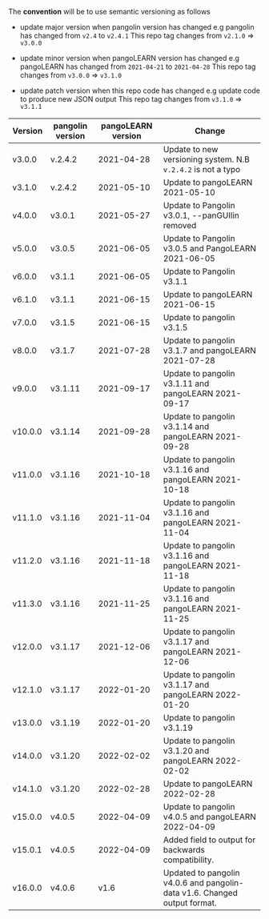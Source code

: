 The **convention** will be to use semantic versioning as follows

* update major version when pangolin version has changed e.g pangolin has changed from `v2.4` to `v2.4.1`
  This repo tag changes from `v2.1.0` => `v3.0.0`

* update minor version when pangoLEARN version has changed e.g pangoLEARN has changed from  `2021-04-21`
  to  `2021-04-28`
  This repo tag changes from `v3.0.0` => `v3.1.0`

* update patch version when this repo code has changed e.g update code to produce new JSON output This repo tag changes
  from `v3.1.0` => `v3.1.1`

| Version | pangolin version | pangoLEARN version | Change                                                                     |
|---------|------------------|--------------------|----------------------------------------------------------------------------|
| v3.0.0  | v.2.4.2          | 2021-04-28         | Update to new versioning system. N.B `v.2.4.2` is not a typo               |
| v3.1.0  | v.2.4.2          | 2021-05-10         | Update to pangoLEARN 2021-05-10                                            |
| v4.0.0  | v3.0.1           | 2021-05-27         | Update to Pangolin v3.0.1, --panGUIlin removed                             |
| v5.0.0  | v3.0.5           | 2021-06-05         | Update to Pangolin v3.0.5 and PangoLEARN 2021-06-05                        |
| v6.0.0  | v3.1.1           | 2021-06-05         | Update to Pangolin v3.1.1                                                  |
| v6.1.0  | v3.1.1           | 2021-06-15         | Update to pangoLEARN 2021-06-15                                            |
| v7.0.0  | v3.1.5           | 2021-06-15         | Update to pangolin v3.1.5                                                  |
| v8.0.0  | v3.1.7           | 2021-07-28         | Update to pangolin v3.1.7 and pangoLEARN 2021-07-28                        |
| v9.0.0  | v3.1.11          | 2021-09-17         | Update to pangolin v3.1.11 and pangoLEARN 2021-09-17                       |
| v10.0.0 | v3.1.14          | 2021-09-28         | Update to pangolin v3.1.14 and pangoLEARN 2021-09-28                       |
| v11.0.0 | v3.1.16          | 2021-10-18         | Update to pangolin v3.1.16 and pangoLEARN 2021-10-18                       |
| v11.1.0 | v3.1.16          | 2021-11-04         | Update to pangolin v3.1.16 and pangoLEARN 2021-11-04                       |
| v11.2.0 | v3.1.16          | 2021-11-18         | Update to pangolin v3.1.16 and pangoLEARN 2021-11-18                       |
| v11.3.0 | v3.1.16          | 2021-11-25         | Update to pangolin v3.1.16 and pangoLEARN 2021-11-25                       |
| v12.0.0 | v3.1.17          | 2021-12-06         | Update to pangolin v3.1.17 and pangoLEARN 2021-12-06                       |
| v12.1.0 | v3.1.17          | 2022-01-20         | Update to pangolin v3.1.17 and pangoLEARN 2022-01-20                       |
| v13.0.0 | v3.1.19          | 2022-01-20         | Update to pangolin v3.1.19                                                 |
| v14.0.0 | v3.1.20          | 2022-02-02         | Update to pangolin v3.1.20 and pangoLEARN 2022-02-02                       |
| v14.1.0 | v3.1.20          | 2022-02-28         | Update to pangoLEARN 2022-02-28                                            |
| v15.0.0 | v4.0.5           | 2022-04-09         | Update to pangolin v4.0.5 and pangoLEARN 2022-04-09                        |
| v15.0.1 | v4.0.5           | 2022-04-09         | Added field to output for backwards compatibility.                         |
| v16.0.0 | v4.0.6           | v1.6               | Updated to pangolin v4.0.6 and pangolin-data v1.6. Changed output format.  |
